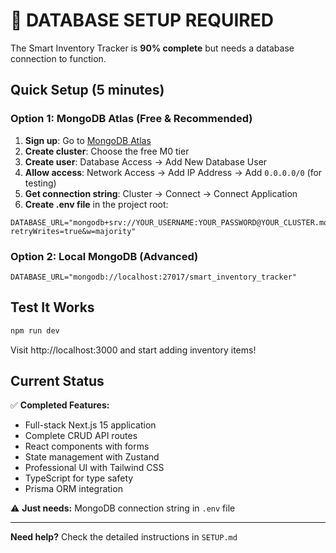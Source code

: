 # 🚨 DATABASE SETUP REQUIRED

The Smart Inventory Tracker is **90% complete** but needs a database connection to function.

## Quick Setup (5 minutes)

### Option 1: MongoDB Atlas (Free & Recommended)

1. **Sign up**: Go to [MongoDB Atlas](https://www.mongodb.com/cloud/atlas)
2. **Create cluster**: Choose the free M0 tier
3. **Create user**: Database Access → Add New Database User
4. **Allow access**: Network Access → Add IP Address → Add `0.0.0.0/0` (for testing)
5. **Get connection string**: Cluster → Connect → Connect Application
6. **Create .env file** in the project root:

```env
DATABASE_URL="mongodb+srv://YOUR_USERNAME:YOUR_PASSWORD@YOUR_CLUSTER.mongodb.net/smart_inventory_tracker?retryWrites=true&w=majority"
```

### Option 2: Local MongoDB (Advanced)

```env
DATABASE_URL="mongodb://localhost:27017/smart_inventory_tracker"
```

## Test It Works

```bash
npm run dev
```

Visit http://localhost:3000 and start adding inventory items!

## Current Status

✅ **Completed Features:**

- Full-stack Next.js 15 application
- Complete CRUD API routes
- React components with forms
- State management with Zustand
- Professional UI with Tailwind CSS
- TypeScript for type safety
- Prisma ORM integration

⚠️ **Just needs:** MongoDB connection string in `.env` file

---

**Need help?** Check the detailed instructions in `SETUP.md`
